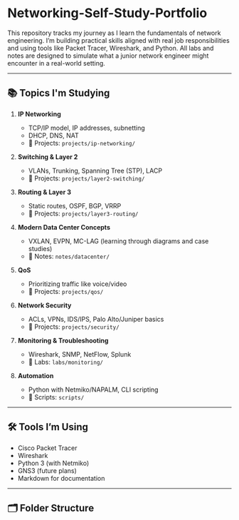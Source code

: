 # Networking-Self-Study-Portfolio
This repository tracks my journey as I learn the fundamentals of network engineering. I’m building practical skills aligned with real job responsibilities and using tools like Packet Tracer, Wireshark, and Python. All labs and notes are designed to simulate what a junior network engineer might encounter in a real-world setting.

---

## 📚 Topics I'm Studying

1. **IP Networking**
   - TCP/IP model, IP addresses, subnetting
   - DHCP, DNS, NAT
   - 📁 Projects: `projects/ip-networking/`

2. **Switching & Layer 2**
   - VLANs, Trunking, Spanning Tree (STP), LACP
   - 📁 Projects: `projects/layer2-switching/`

3. **Routing & Layer 3**
   - Static routes, OSPF, BGP, VRRP
   - 📁 Projects: `projects/layer3-routing/`

4. **Modern Data Center Concepts**
   - VXLAN, EVPN, MC-LAG (learning through diagrams and case studies)
   - 📁 Notes: `notes/datacenter/`

5. **QoS**
   - Prioritizing traffic like voice/video
   - 📁 Projects: `projects/qos/`

6. **Network Security**
   - ACLs, VPNs, IDS/IPS, Palo Alto/Juniper basics
   - 📁 Projects: `projects/security/`

7. **Monitoring & Troubleshooting**
   - Wireshark, SNMP, NetFlow, Splunk
   - 📁 Labs: `labs/monitoring/`

8. **Automation**
   - Python with Netmiko/NAPALM, CLI scripting
   - 📁 Scripts: `scripts/`

---

## 🛠 Tools I’m Using
- Cisco Packet Tracer
- Wireshark
- Python 3 (with Netmiko)
- GNS3 (future plans)
- Markdown for documentation

---

## 🗂 Folder Structure
